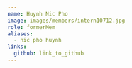 ```yaml
---
name: Huynh Nic Pho 
image: images/members/intern10712.jpg 
role: formerMem
aliases:
  - nic pho huynh
links:
  github: link_to_github 
---
```

